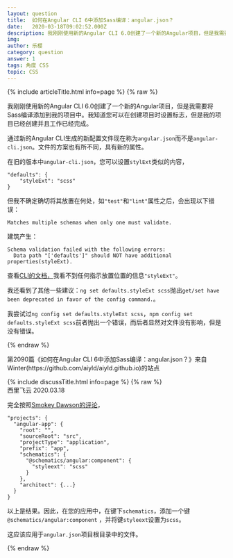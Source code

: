 ```yaml
---
layout: question
title:  如何在Angular CLI 6中添加Sass编译：angular.json？
date:   2020-03-18T09:02:52.000Z
description: 我刚刚使用新的Angular CLI 6.0创建了一个新的Angular项目，但是我需要将Sass编译添加到我的项目中。我知道您可以在创建项目时设置标志，...
img: 
author: 乐樱
category: question
answer: 1
tags: 角度 CSS
topic: CSS
---
```

<div class="article-root">
  <div class="article">
    {% include articleTitle.html info=page %}
    {% raw %}
    <div class="article-content"><p><font style="vertical-align: inherit;"><font style="vertical-align: inherit;">我刚刚使用新的Angular CLI 6.0创建了一个新的Angular项目，但是我需要将Sass编译添加到我的项目中。</font><font style="vertical-align: inherit;">我知道您可以在创建项目时设置标志，但是我的项目已经创建并且工作已经完成。</font></font></p>

<p><font style="vertical-align: inherit;"><font style="vertical-align: inherit;">通过新的Angular CLI生成的新配置文件现在称为</font></font><code>angular.json</code><font style="vertical-align: inherit;"><font style="vertical-align: inherit;">而不是</font></font><code>angular-cli.json</code><font style="vertical-align: inherit;"><font style="vertical-align: inherit;">。</font><font style="vertical-align: inherit;">文件的方案也有所不同，具有新的属性。</font></font></p>

<p><font style="vertical-align: inherit;"><font style="vertical-align: inherit;">在旧的版本中</font></font><code>angular-cli.json</code><font style="vertical-align: inherit;"><font style="vertical-align: inherit;">，您可以设置</font></font><code>stylExt</code><font style="vertical-align: inherit;"><font style="vertical-align: inherit;">类似的内容，</font></font></p>

<pre><code>"defaults": {<font></font>
    "styleExt": "scss"<font></font>
}<font></font>
</code></pre>

<p><font style="vertical-align: inherit;"><font style="vertical-align: inherit;">但我不确定确切将其放置在何处，如</font></font><code>"test"</code><font style="vertical-align: inherit;"><font style="vertical-align: inherit;">和</font></font><code>"lint"</code><font style="vertical-align: inherit;"><font style="vertical-align: inherit;">属性之后，会出现以下错误：</font></font></p>

<p><code>Matches multiple schemas when only one must validate.</code> </p>

<p><font style="vertical-align: inherit;"><font style="vertical-align: inherit;">建筑产生： </font></font></p>

<p><code>Schema validation failed with the following errors:
  Data path "['defaults']" should NOT have additional properties(styleExt).</code></p>

<p><font style="vertical-align: inherit;"><font style="vertical-align: inherit;">查看</font></font><a href="https://github.com/angular/angular-cli/wiki/angular-workspace" rel="noreferrer"><font style="vertical-align: inherit;"><font style="vertical-align: inherit;">CLI的文档，</font></font></a><font style="vertical-align: inherit;"><font style="vertical-align: inherit;">我看不到任何指示放置位置的信息</font></font><code>"styleExt"</code><font style="vertical-align: inherit;"><font style="vertical-align: inherit;">。</font></font></p>

<p><font style="vertical-align: inherit;"><font style="vertical-align: inherit;">我还看到了其他一些建议：</font></font><code>ng set defaults.styleExt scss</code><font style="vertical-align: inherit;"><font style="vertical-align: inherit;">抛出</font></font><code>get/set have been deprecated in favor of the config command.</code><font style="vertical-align: inherit;"><font style="vertical-align: inherit;">。</font></font></p>

<p><font style="vertical-align: inherit;"><font style="vertical-align: inherit;">我尝试过</font></font><code>ng config set defaults.styleExt scss</code><font style="vertical-align: inherit;"><font style="vertical-align: inherit;">，</font></font><code>npm config set defaults.styleExt scss</code><font style="vertical-align: inherit;"><font style="vertical-align: inherit;">前者抛出一个错误，而后者显然对文件没有影响，但是没有错误。</font></font></p></div>
    {% endraw %}
  </div>
  <p class="winter_mark">第2090篇《如何在Angular CLI 6中添加Sass编译：angular.json？》来自Winter(https://github.com/aiyld/aiyld.github.io)的站点</p>
  <div class="discuss-wrapper">
    {% include discussTitle.html info=page %}
    {% raw %}
    <div class="discuss-item">
        <div class="discuss-parent">
          <div class="discuss-meta">
            <span class="discuss-user">西里飞云</span>
            <span class="discuss-time">2020.03.18</span>
          </div>
          <div class="discuss-comment"><p><font style="vertical-align: inherit;"><font style="vertical-align: inherit;">完全按照</font></font><a href="https://stackoverflow.com/questions/50165010/how-do-i-add-sass-compilation-in-angular-cli-6-angular-json/50205876#comment87348040_50165010"><font style="vertical-align: inherit;"><font style="vertical-align: inherit;">Smokey Dawson的评论</font></font></a><font style="vertical-align: inherit;"><font style="vertical-align: inherit;">，</font></font></p>

<pre><code>"projects": {<font></font>
  "angular-app": {<font></font>
    "root": "",<font></font>
    "sourceRoot": "src",<font></font>
    "projectType": "application",<font></font>
    "prefix": "app",<font></font>
    "schematics": {<font></font>
      "@schematics/angular:component": {<font></font>
        "styleext": "scss"<font></font>
      }<font></font>
    },<font></font>
    "architect": {...}<font></font>
  }<font></font>
}<font></font>
</code></pre>

<p><font style="vertical-align: inherit;"><font style="vertical-align: inherit;">以上是结果。</font><font style="vertical-align: inherit;">因此，在您的应用中，在键下</font></font><code>schematics</code><font style="vertical-align: inherit;"><font style="vertical-align: inherit;">，添加一个键</font></font><code>@schematics/angular:component</code><font style="vertical-align: inherit;"><font style="vertical-align: inherit;">
，并将键</font></font><code>styleext</code><font style="vertical-align: inherit;"><font style="vertical-align: inherit;">设置为</font></font><code>scss</code><font style="vertical-align: inherit;"><font style="vertical-align: inherit;">。</font></font></p>

<p><font style="vertical-align: inherit;"><font style="vertical-align: inherit;">这应该应用于</font></font><code>angular.json</code><font style="vertical-align: inherit;"><font style="vertical-align: inherit;">项目根目录中的文件。</font></font></p></div>
        </div></div>
    {% endraw %}
  </div>
<div>
